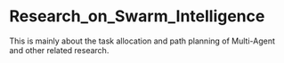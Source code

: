 # Research_on_Swarm_Intelligence
This is mainly about the task allocation and path planning of Multi-Agent and other related research.
